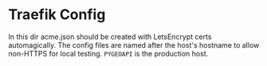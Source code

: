 # Traefik Config

In this dir acme.json should be created with LetsEncrypt certs automagically.
The config files are named after the host's hostname to allow 
non-HTTPS for local testing. `PYGEOAPI` is the production host.
